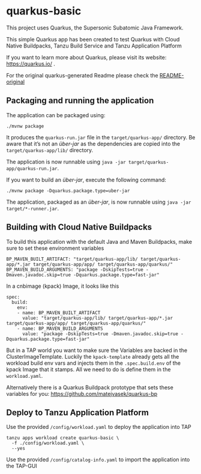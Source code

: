 # quarkus-basic

This project uses Quarkus, the Supersonic Subatomic Java Framework.

This simple Quarkus app has been created to test Quarkus with Cloud Native Buildpacks, Tanzu Build Service and Tanzu Application Platform

If you want to learn more about Quarkus, please visit its website: https://quarkus.io/ .

For the original quarkus-generated Readme please check the [README-original](/README-original.md)

## Packaging and running the application

The application can be packaged using:
```shell script
./mvnw package
```
It produces the `quarkus-run.jar` file in the `target/quarkus-app/` directory.
Be aware that it’s not an _über-jar_ as the dependencies are copied into the `target/quarkus-app/lib/` directory.

The application is now runnable using `java -jar target/quarkus-app/quarkus-run.jar`.

If you want to build an _über-jar_, execute the following command:
```shell script
./mvnw package -Dquarkus.package.type=uber-jar
```

The application, packaged as an _über-jar_, is now runnable using `java -jar target/*-runner.jar`.

## Building with Cloud Native Buildpacks

To build this application with the default Java and Maven Buildpacks, make sure to set these environment variables
```shell script
BP_MAVEN_BUILT_ARTIFACT: "target/quarkus-app/lib/ target/quarkus-app/*.jar target/quarkus-app/app/ target/quarkus-app/quarkus/"
BP_MAVEN_BUILD_ARGUMENTS: "package -DskipTests=true -Dmaven.javadoc.skip=true -Dquarkus.package.type=fast-jar"
```

In a cnbimage (kpack) Image, it looks like this
```shell script
spec:
  build:
    env:
    - name: BP_MAVEN_BUILT_ARTIFACT
      value: "target/quarkus-app/lib/ target/quarkus-app/*.jar target/quarkus-app/app/ target/quarkus-app/quarkus/"
    - name: BP_MAVEN_BUILD_ARGUMENTS
      value: "package -DskipTests=true -Dmaven.javadoc.skip=true -Dquarkus.package.type=fast-jar"
```

But in a TAP world you want to make sure the Variables are backed in the ClusterImageTemplate.
Luckily the `kpack-template` already gets all the workload build env vars and injects them in the `.spec.build.env` of the kpack Image that it stamps. All we need to do is define them in the `workload.yaml`.

Alternatively there is a Quarkus Buildpack prototype that sets these variables for you: https://github.com/matejvasek/quarkus-bp

## Deploy to Tanzu Application Platform

Use the provided `/config/workload.yaml` to deploy the application into TAP
```shell script
tanzu apps workload create quarkus-basic \
  -f ./config/workload.yaml \
  --yes
```

Use the provided `/config/catalog-info.yaml` to import the application into the TAP-GUI